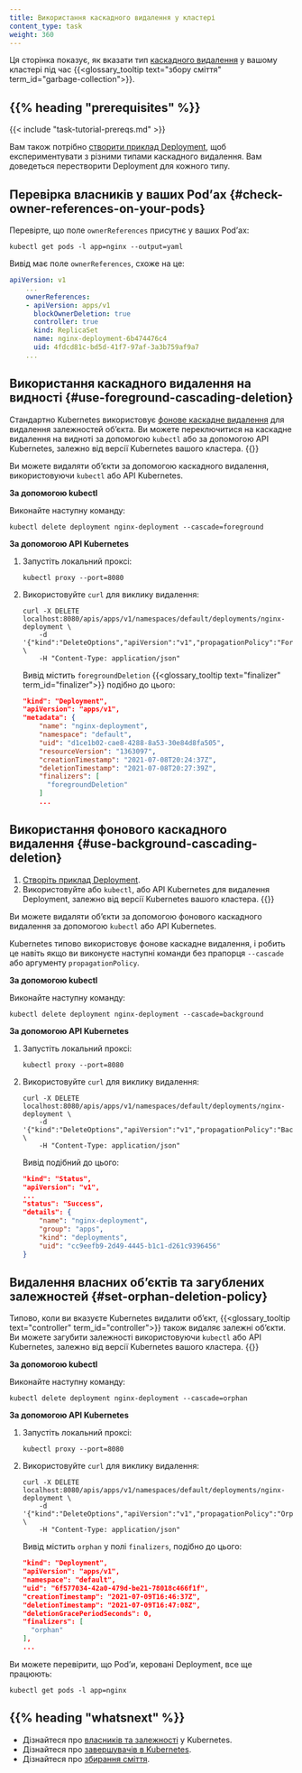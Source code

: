```yaml
---
title: Використання каскадного видалення у кластері
content_type: task
weight: 360
---
```


<!--overview-->

Ця сторінка показує, як вказати тип [каскадного видалення](/docs/concepts/architecture/garbage-collection/#cascading-deletion) у вашому кластері під час {{<glossary_tooltip text="збору сміття" term_id="garbage-collection">}}.

## {{% heading "prerequisites" %}}

{{< include "task-tutorial-prereqs.md" >}}

Вам також потрібно [створити приклад Deployment](/docs/tasks/run-application/run-stateless-application-deployment/#creating-and-exploring-an-nginx-deployment), щоб експериментувати з різними типами каскадного видалення. Вам доведеться перестворити Deployment для кожного типу.

## Перевірка власників у ваших Podʼах {#check-owner-references-on-your-pods}

Перевірте, що поле `ownerReferences` присутнє у ваших Podʼах:

```shell 
kubectl get pods -l app=nginx --output=yaml
```

Вивід має поле `ownerReferences`, схоже на це:

```yaml
apiVersion: v1
    ...
    ownerReferences:
    - apiVersion: apps/v1
      blockOwnerDeletion: true
      controller: true
      kind: ReplicaSet
      name: nginx-deployment-6b474476c4
      uid: 4fdcd81c-bd5d-41f7-97af-3a3b759af9a7
    ...
```

## Використання каскадного видалення на видності {#use-foreground-cascading-deletion}

Стандартно Kubernetes використовує [фонове каскадне видалення](/docs/concepts/architecture/garbage-collection/#background-deletion) для видалення залежностей обʼєкта. Ви можете переключитися на каскадне видалення на видноті за допомогою `kubectl` або за допомогою API Kubernetes, залежно від версії Kubernetes вашого кластера. {{<version-check>}}

Ви можете видаляти обʼєкти за допомогою каскадного видалення, використовуючи `kubectl` або API Kubernetes.

**За допомогою kubectl**

Виконайте наступну команду:
<!--TODO: verify release after which the --cascade flag is switched to a string in https://github.com/kubernetes/kubectl/commit/fd930e3995957b0093ecc4b9fd8b0525d94d3b4e-->

```shell
kubectl delete deployment nginx-deployment --cascade=foreground
```

**За допомогою API Kubernetes**

1. Запустіть локальний проксі:

   ```shell
   kubectl proxy --port=8080
   ```

2. Використовуйте `curl` для виклику видалення:

   ```shell
   curl -X DELETE localhost:8080/apis/apps/v1/namespaces/default/deployments/nginx-deployment \
       -d '{"kind":"DeleteOptions","apiVersion":"v1","propagationPolicy":"Foreground"}' \
       -H "Content-Type: application/json"
   ```

   Вивід містить `foregroundDeletion` {{<glossary_tooltip text="finalizer" term_id="finalizer">}} подібно до цього:

   ```json
   "kind": "Deployment",
   "apiVersion": "apps/v1",
   "metadata": {
       "name": "nginx-deployment",
       "namespace": "default",
       "uid": "d1ce1b02-cae8-4288-8a53-30e84d8fa505",
       "resourceVersion": "1363097",
       "creationTimestamp": "2021-07-08T20:24:37Z",
       "deletionTimestamp": "2021-07-08T20:27:39Z",
       "finalizers": [
         "foregroundDeletion"
       ]
       ...
   ```

## Використання фонового каскадного видалення {#use-background-cascading-deletion}

1. [Створіть приклад Deployment](/docs/tasks/run-application/run-stateless-application-deployment/#creating-and-exploring-an-nginx-deployment).
1. Використовуйте або `kubectl`, або API Kubernetes для видалення Deployment, залежно від версії Kubernetes вашого кластера. {{<version-check>}}

Ви можете видаляти обʼєкти за допомогою фонового каскадного видалення за допомогою `kubectl`
або API Kubernetes.

Kubernetes типово використовує фонове каскадне видалення, і робить це навіть якщо ви виконуєте наступні команди без прапорця `--cascade` або аргументу `propagationPolicy`.

**За допомогою kubectl**

Виконайте наступну команду:

```shell
kubectl delete deployment nginx-deployment --cascade=background
```

**За допомогою API Kubernetes**

1. Запустіть локальний проксі:

   ```shell
   kubectl proxy --port=8080
   ```

2. Використовуйте `curl` для виклику видалення:

   ```shell
   curl -X DELETE localhost:8080/apis/apps/v1/namespaces/default/deployments/nginx-deployment \
       -d '{"kind":"DeleteOptions","apiVersion":"v1","propagationPolicy":"Background"}' \
       -H "Content-Type: application/json"
   ```

   Вивід подібний до цього:

   ```json
   "kind": "Status",
   "apiVersion": "v1",
   ...
   "status": "Success",
   "details": {
       "name": "nginx-deployment",
       "group": "apps",
       "kind": "deployments",
       "uid": "cc9eefb9-2d49-4445-b1c1-d261c9396456"
   }
   ```

## Видалення власних обʼєктів та загублених залежностей {#set-orphan-deletion-policy}

Типово, коли ви вказуєте Kubernetes видалити обʼєкт, {{<glossary_tooltip text="controller" term_id="controller">}} також видаляє залежні обʼєкти. Ви можете загубити залежності використовуючи `kubectl` або API Kubernetes, залежно від версії Kubernetes вашого кластера.
{{<version-check>}}

**За допомогою kubectl**

Виконайте наступну команду:

```shell
kubectl delete deployment nginx-deployment --cascade=orphan
```

**За допомогою API Kubernetes**

1. Запустіть локальний проксі:

   ```shell
   kubectl proxy --port=8080
   ```

1. Використовуйте `curl` для виклику видалення:

   ```shell
   curl -X DELETE localhost:8080/apis/apps/v1/namespaces/default/deployments/nginx-deployment \
       -d '{"kind":"DeleteOptions","apiVersion":"v1","propagationPolicy":"Orphan"}' \
       -H "Content-Type: application/json"
   ```

   Вивід містить `orphan` у полі `finalizers`, подібно до цього:

   ```json
   "kind": "Deployment",
   "apiVersion": "apps/v1",
   "namespace": "default",
   "uid": "6f577034-42a0-479d-be21-78018c466f1f",
   "creationTimestamp": "2021-07-09T16:46:37Z",
   "deletionTimestamp": "2021-07-09T16:47:08Z",
   "deletionGracePeriodSeconds": 0,
   "finalizers": [
     "orphan"
   ],
   ...
   ```

Ви можете перевірити, що Podʼи, керовані Deployment, все ще працюють:

```shell
kubectl get pods -l app=nginx
```

## {{% heading "whatsnext" %}}

* Дізнайтеся про [власників та залежності](/docs/concepts/overview/working-with-objects/owners-dependents/) у Kubernetes.
* Дізнайтеся про [завершувачів в Kubernetes](/docs/concepts/overview/working-with-objects/finalizers/).
* Дізнайтеся про [збирання сміття](/docs/concepts/architecture/garbage-collection/).
